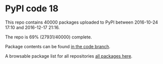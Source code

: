 # PyPI code 18

This repo contains 40000 packages uploaded to PyPI between 
2016-10-24 17:10 and 2016-12-17 21:16.

The repo is 69% (27931/40000) complete.

Package contents can be found [in the code branch](https://github.com/pypi-data/pypi-mirror-18/tree/code/packages).

A browsable package list for all repositories [all packages here](https://pypi-data.github.io/website/repositories/pypi-mirror-18).


